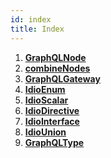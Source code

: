 ```yaml
---
id: index
title: Index
---
```


1. **[GraphQLNode](graphql-node)**
2. **[combineNodes](combine-nodes)**
3. **[GraphQLGateway](graphql-gateway)**
4. **[IdioEnum](idio-enum)**
5. **[IdioScalar](idio-scalar)**
6. **[IdioDirective](idio-directive)**
7. **[IdioInterface](idio-interface)**
8. **[IdioUnion](idio-union)**
8. **[GraphQLType](graphql-type)**